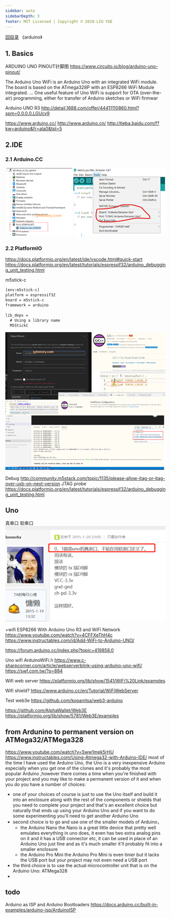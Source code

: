```yaml
---
sidebar: auto
sidebarDepth: 3
footer: MIT Licensed | Copyright © 2018-LIU YUE
---
```


[回目录](/docs/software)  《arduino》

## 1. Basics
ARDUINO UNO PINOUT针脚图
https://www.circuito.io/blog/arduino-uno-pinout/

The Arduino Uno WiFi is an Arduino Uno with an integrated WiFi module. The board is based on the ATmega328P with an ESP8266 WiFi Module integrated. ... One useful feature of Uno WiFi is support for OTA (over-the-air) programming, either for transfer of Arduino sketches or WiFi firmwar

Arduino UNO R3
http://detail.1688.com/offer/44411110860.html?spm=0.0.0.0.LGUcv9

https://www.arduino.cc/
http://www.arduino.cn/
http://tieba.baidu.com/f?kw=arduino&fr=ala0&tpl=5


## 2.IDE

### 2.1 Arduino.CC
![](/docs/docs_image/software/hardware/arduino01.png) 

### 2.2 PlatformIO
https://docs.platformio.org/en/latest/ide/vscode.html#quick-start
https://docs.platformio.org/en/latest/tutorials/espressif32/arduino_debugging_unit_testing.html

m5stick-c
```
[env:m5stick-c]
platform = espressif32
board = m5stick-c
framework = arduino

lib_deps =
  # Using a library name
  M5StickC

```
![](/docs/docs_image/software/hardware/arduino02.png) 


Debug
http://community.m5stack.com/topic/1135/please-allow-jtag-or-jtag-over-usb-on-next-version
JTAG probe
https://docs.platformio.org/en/latest/tutorials/espressif32/arduino_debugging_unit_testing.html

## Uno

真串口 软串口
![](/docs/docs_image/software/hardware/arduino03.png) 

+wifi 
ESP8266 With Arduino Uno R3 and WiFi Network https://www.youtube.com/watch?v=4CFFXeThH4c
https://www.instructables.com/id/Add-WiFi-to-Arduino-UNO/

https://forum.arduino.cc/index.php?topic=419858.0

Uno wifi ArduinoWiFi.h
https://www.c-sharpcorner.com/article/webserverblink-using-arduino-uno-wifi/
https://swf.com.tw/?p=884


Wifi web server
https://platformio.org/lib/show/1541/WiFi%20Link/examples

Wifi shield?
https://www.arduino.cc/en/Tutorial/WiFiWebServer

Test web3e
https://github.com/kopanitsa/web3-arduino

https://github.com/AlphaWallet/Web3E
https://platformio.org/lib/show/5781/Web3E/examples

## from Ardunino to permanent version on ATMega32/ATMega328
https://www.youtube.com/watch?v=Sww1mek5rHU
https://www.instructables.com/Using-Atmega32-with-Arduino-IDE/
most of the time I have used the Arduino Uno,
 the Uno is a very inexpensive Arduino especially when you get one of the clones and it's probably the most popular Arduino
,however there comes a time when you're finished with your project and you may like to make a permanent version of it and when you do you have a number of choices:
+ one of your choices of course is just to use the Uno itself and build it into an enclosure along with the rest of the components or shields that you need to complete your project and that's an excellent choice but naturally that ends up using your Arduino Uno and if you want to do some experimenting you'll need to get another Arduino Uno 
+ second choice is to go and use one of the smaller models of Arduino，
	- the Arduino Nano
	the Nano is a great little device that pretty well emulates everything in uno does, it even has two extra analog pins on it and it has a USB connector etc, it can be used in place of an Arduino Uno just fine and as it's much smaller it'll probably fit into a smaller enclosure 
	- the Arduino Pro Mini
	the Arduino Pro Mini is even tinier but it lacks the USB port but your project may not even need a USB port 
+ the third choice is to use the actual microcontroller unit that is on the Arduino Uno: ATMega328 
+ 
## todo
Arduino as ISP and Arduino Bootloaders https://docs.arduino.cc/built-in-examples/arduino-isp/ArduinoISP


<disqus/>